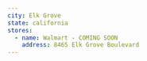 ```yaml
---
city: Elk Grove
state: california
stores:
  - name: Walmart - COMING SOON
    address: 8465 Elk Grove Boulevard
---
```

